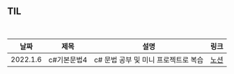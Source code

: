 ## TIL

<br/>

| 날짜 | 제목  | 설명              | 링크     |
| ---- | ----- | ----------------- | -------- |
| 2022.1.6 | c#기본문법4 | c# 문법 공부 및 미니 프로젝트로 복습 | [노션](https://plaid-breakfast-07b.notion.site/C-4-480b577cd43d4ce9bd53ed337522b398) |

